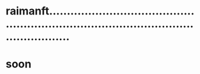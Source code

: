 # raimanft................................................................................................................
# soon
